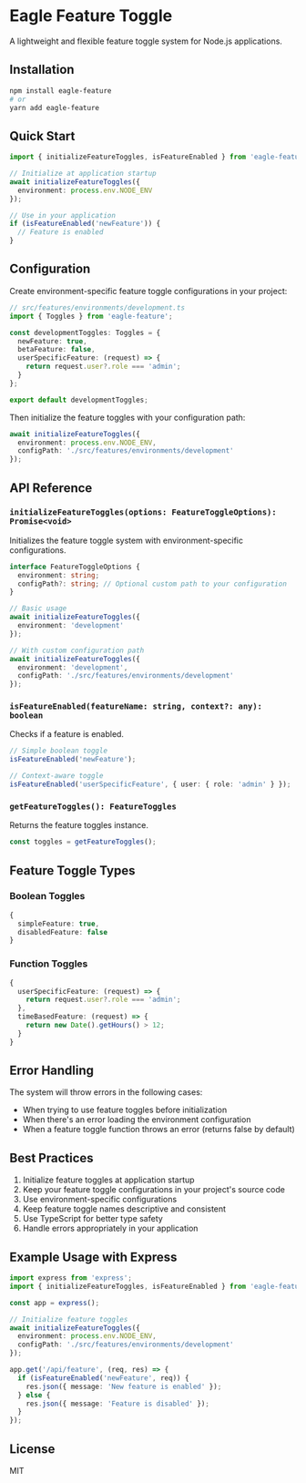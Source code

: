 # Eagle Feature Toggle

A lightweight and flexible feature toggle system for Node.js applications.

## Installation

```bash
npm install eagle-feature
# or
yarn add eagle-feature
```

## Quick Start

```typescript
import { initializeFeatureToggles, isFeatureEnabled } from 'eagle-feature';

// Initialize at application startup
await initializeFeatureToggles({
  environment: process.env.NODE_ENV
});

// Use in your application
if (isFeatureEnabled('newFeature')) {
  // Feature is enabled
}
```

## Configuration

Create environment-specific feature toggle configurations in your project:

```typescript
// src/features/environments/development.ts
import { Toggles } from 'eagle-feature';

const developmentToggles: Toggles = {
  newFeature: true,
  betaFeature: false,
  userSpecificFeature: (request) => {
    return request.user?.role === 'admin';
  }
};

export default developmentToggles;
```

Then initialize the feature toggles with your configuration path:

```typescript
await initializeFeatureToggles({
  environment: process.env.NODE_ENV,
  configPath: './src/features/environments/development'
});
```

## API Reference

### `initializeFeatureToggles(options: FeatureToggleOptions): Promise<void>`

Initializes the feature toggle system with environment-specific configurations.

```typescript
interface FeatureToggleOptions {
  environment: string;
  configPath?: string; // Optional custom path to your configuration
}

// Basic usage
await initializeFeatureToggles({
  environment: 'development'
});

// With custom configuration path
await initializeFeatureToggles({
  environment: 'development',
  configPath: './src/features/environments/development'
});
```

### `isFeatureEnabled(featureName: string, context?: any): boolean`

Checks if a feature is enabled.

```typescript
// Simple boolean toggle
isFeatureEnabled('newFeature');

// Context-aware toggle
isFeatureEnabled('userSpecificFeature', { user: { role: 'admin' } });
```

### `getFeatureToggles(): FeatureToggles`

Returns the feature toggles instance.

```typescript
const toggles = getFeatureToggles();
```

## Feature Toggle Types

### Boolean Toggles
```typescript
{
  simpleFeature: true,
  disabledFeature: false
}
```

### Function Toggles
```typescript
{
  userSpecificFeature: (request) => {
    return request.user?.role === 'admin';
  },
  timeBasedFeature: (request) => {
    return new Date().getHours() > 12;
  }
}
```

## Error Handling

The system will throw errors in the following cases:
- When trying to use feature toggles before initialization
- When there's an error loading the environment configuration
- When a feature toggle function throws an error (returns false by default)

## Best Practices

1. Initialize feature toggles at application startup
2. Keep your feature toggle configurations in your project's source code
3. Use environment-specific configurations
4. Keep feature toggle names descriptive and consistent
5. Use TypeScript for better type safety
6. Handle errors appropriately in your application

## Example Usage with Express

```typescript
import express from 'express';
import { initializeFeatureToggles, isFeatureEnabled } from 'eagle-feature';

const app = express();

// Initialize feature toggles
await initializeFeatureToggles({
  environment: process.env.NODE_ENV,
  configPath: './src/features/environments/development'
});

app.get('/api/feature', (req, res) => {
  if (isFeatureEnabled('newFeature', req)) {
    res.json({ message: 'New feature is enabled' });
  } else {
    res.json({ message: 'Feature is disabled' });
  }
});
```

## License

MIT
